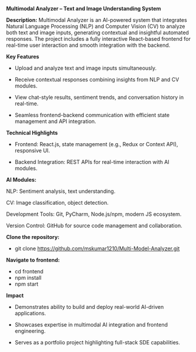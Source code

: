 **Multimodal Analyzer – Text and Image Understanding System**

**Description:**
Multimodal Analyzer is an AI-powered system that integrates Natural Language Processing (NLP) and Computer Vision (CV) to analyze both text and image inputs, generating contextual and insightful automated responses. The project includes a fully interactive React-based frontend for real-time user interaction and smooth integration with the backend.

**Key Features**
- Upload and analyze text and image inputs simultaneously.

- Receive contextual responses combining insights from NLP and CV modules.

- View chat-style results, sentiment trends, and conversation history in real-time.

- Seamless frontend-backend communication with efficient state management and API integration.

**Technical Highlights**

- Frontend: React.js, state management (e.g., Redux or Context API), responsive UI.

- Backend Integration: REST APIs for real-time interaction with AI modules.

**AI Modules:**

NLP: Sentiment analysis, text understanding.

CV: Image classification, object detection.

Development Tools: Git, PyCharm, Node.js/npm, modern JS ecosystem.

Version Control: GitHub for source code management and collaboration.

**Clone the repository:**
- git clone https://github.com/mskumar1210/Multi-Model-Analyzer.git


**Navigate to frontend:**
- cd frontend
- npm install
- npm start

**Impact**

- Demonstrates ability to build and deploy real-world AI-driven applications.

- Showcases expertise in multimodal AI integration and frontend engineering.

- Serves as a portfolio project highlighting full-stack SDE capabilities.
